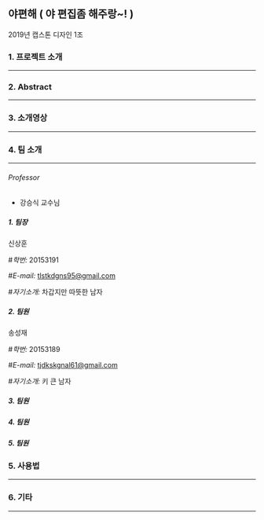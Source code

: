 ## 야편해 ( 야 편집좀 해주랑~! )

2019년 캡스톤 디자인 1조



### 1. 프로젝트 소개

------




### 2. Abstract

------




### 3. 소개영상

------







### 4. 팀 소개

------

###### Professor

- 강승식 교수님

##### 1. 팀장

신상훈


#*학번:*     20153191

#*E-mail:*  tlstkdgns95@gmail.com

#*자기소개:*     차갑지만 따뜻한 남자

##### 2. 팀원

송성재


#*학번:*    20153189

#*E-mail:*  tjdkskgnal61@gmail.com

#*자기소개:*     키 큰 남자

##### 3. 팀원


##### 4. 팀원


##### 5. 팀원



### 5. 사용법

------




### 6. 기타

------

